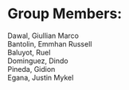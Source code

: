 # Group Members:<br>
Dawal, Giullian Marco <br>
Bantolin, Emmhan Russell<br>
Baluyot, Ruel<br>
Dominguez, Dindo<br>
Pineda, Gidion<br>
Egana, Justin Mykel
